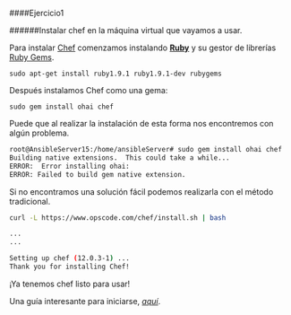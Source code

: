 ####Ejercicio1

######Instalar chef en la máquina virtual que vayamos a usar.

Para instalar [Chef](https://www.chef.io/chef/) comenzamos instalando [**Ruby**](https://www.ruby-lang.org/es/) y su gestor de librerías [Ruby Gems](https://rubygems.org/).

    sudo apt-get install ruby1.9.1 ruby1.9.1-dev rubygems

Después instalamos Chef como una gema:

    sudo gem install ohai chef

Puede que al realizar la instalación de esta forma nos encontremos con algún problema.

~~~bash
root@AnsibleServer15:/home/ansibleServer# sudo gem install ohai chef
Building native extensions.  This could take a while...
ERROR:  Error installing ohai:
ERROR: Failed to build gem native extension.
~~~

Si no encontramos una solución fácil podemos realizarla con el método tradicional.

~~~bash
curl -L https://www.opscode.com/chef/install.sh | bash

...
...

Setting up chef (12.0.3-1) ...
Thank you for installing Chef!
~~~

¡Ya tenemos chef listo para usar!

Una guía interesante para iniciarse, [*aquí*](http://gettingstartedwithchef.com/).
